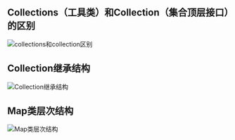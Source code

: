 ## Collections（工具类）和Collection（集合顶层接口）的区别

![collections和collection区别](https://github.com/LibraTang/Pics/blob/master/Java-Notes/collection%E5%92%8Ccollections%E5%8C%BA%E5%88%AB.jfif)

## Collection继承结构

![Collection继承结构](https://github.com/LibraTang/Pics/blob/master/Java-Notes/%E9%9B%86%E5%90%88%E7%B1%BB%E5%B1%82%E6%AC%A1%E7%BB%93%E6%9E%84.jpeg)

## Map类层次结构

![Map类层次结构](https://github.com/LibraTang/Pics/blob/master/Java-Notes/Map%E7%B1%BB%E5%B1%82%E6%AC%A1%E7%BB%93%E6%9E%84.jfif)